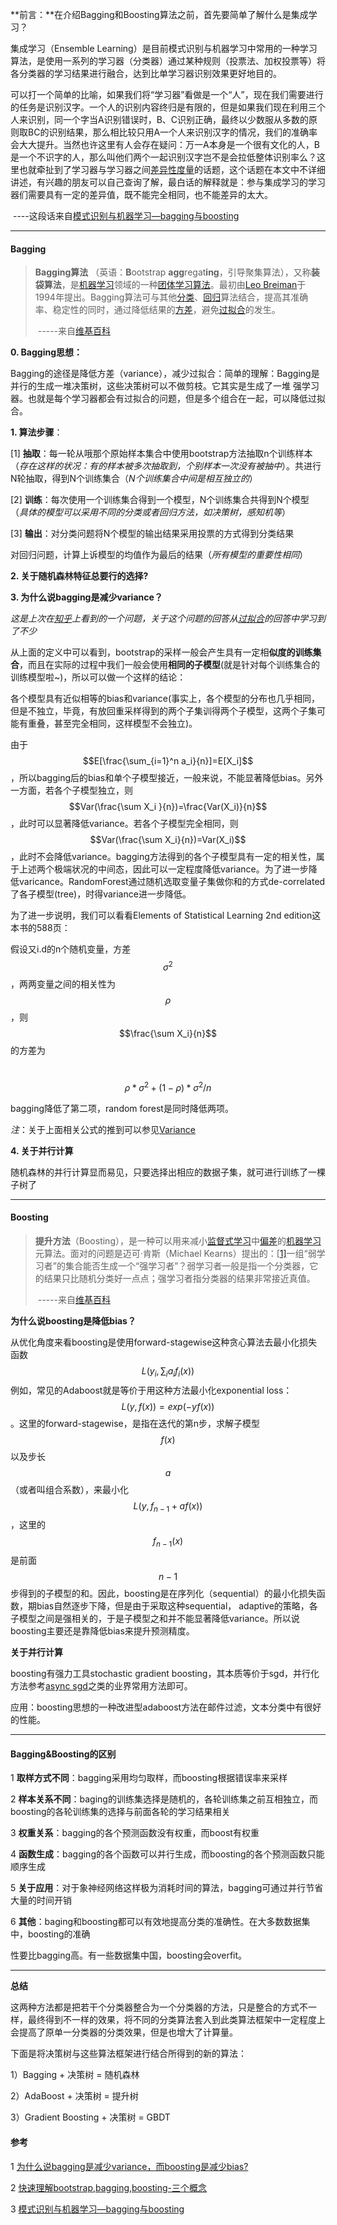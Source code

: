 **前言：**在介绍Bagging和Boosting算法之前，首先要简单了解什么是集成学习？

集成学习（Ensemble Learning）是目前模式识别与机器学习中常用的一种学习算法，是使用一系列的学习器（分类器）通过某种规则（投票法、加权投票等）将各分类器的学习结果进行融合，达到比单学习器识别效果更好地目的。

可以打一个简单的比喻，如果我们将“学习器”看做是一个“人”，现在我们需要进行的任务是识别汉字。一个人的识别内容终归是有限的，但是如果我们现在利用三个人来识别，同一个字当A识别错误时，B、C识别正确，最终以少数服从多数的原则取BC的识别结果，那么相比较只用A一个人来识别汉字的情况，我们的准确率会大大提升。当然也许这里有人会存在疑问：万一A本身是一个很有文化的人，B是一个不识字的人，那么叫他们两个一起识别汉字岂不是会拉低整体识别率么？这里也就牵扯到了学习器与学习器之间[差异性度量](http://www.infocool.net/kb/Other/201608/170553.html)的话题，这个话题在本文中不详细讲述，有兴趣的朋友可以自己查询了解，最白话的解释就是：参与集成学习的学习器们需要具有一定的差异值，既不能完全相同，也不能差异的太大。

​                                                                     ----这段话来自[模式识别与机器学习—bagging与boosting](https://zhuanlan.zhihu.com/p/26112517)

------



#### Bagging

> **Bagging算法** （英语：**B**ootstrap **agg**regat**ing**，引导聚集算法），又称**装袋算法**，是[机器学习](https://zh.wikipedia.org/wiki/%E6%9C%BA%E5%99%A8%E5%AD%A6%E4%B9%A0)领域的一种[团体学习](https://zh.wikipedia.org/w/index.php?title=%E5%9B%A2%E4%BD%93%E5%AD%A6%E4%B9%A0&action=edit&redlink=1)[算法](https://zh.wikipedia.org/wiki/%E7%AE%97%E6%B3%95)。最初由[Leo Breiman](https://zh.wikipedia.org/w/index.php?title=Leo_Breiman&action=edit&redlink=1)于1994年提出。Bagging算法可与其他[分类](https://zh.wikipedia.org/wiki/%E7%BB%9F%E8%AE%A1%E5%88%86%E7%B1%BB)、[回归](https://zh.wikipedia.org/wiki/%E5%9B%9E%E5%BD%92%E5%88%86%E6%9E%90)算法结合，提高其准确率、稳定性的同时，通过降低结果的[方差](https://zh.wikipedia.org/wiki/%E6%96%B9%E5%B7%AE)，避免[过拟合](https://zh.wikipedia.org/wiki/%E8%BF%87%E6%8B%9F%E5%90%88)的发生。
>
> ​															-----来自[维基百科](https://zh.wikipedia.org/wiki/Bagging%E7%AE%97%E6%B3%95)

**0. Bagging思想：**

​	Bagging的途径是降低方差（variance），减少过拟合：简单的理解：Bagging是并行的生成一堆决策树，这些决策树可以不做剪枝。它其实是生成了一堆 强学习器。也就是每个学习器都会有过拟合的问题，但是多个组合在一起，可以降低过拟合。

**1. 算法步骤**：

[1] **抽取**：每一轮从哦那个原始样本集合中使用bootstrap方法抽取n个训练样本（*存在这样的状况：有的样本被多次抽取到，个别样本一次没有被抽中*）。共进行N轮抽取，得到N个训练集合（*N个训练集合中间是相互独立的*）

[2] **训练**：每次使用一个训练集合得到一个模型，N个训练集合共得到N个模型（*具体的模型可以采用不同的分类或者回归方法，如决策树，感知机等*）

[3] **输出**：对分类问题将N个模型的输出结果采用投票的方式得到分类结果

​                  对回归问题，计算上诉模型的均值作为最后的结果（*所有模型的重要性相同*）

**2. 关于随机森林特征总要行的选择?**



**3. 为什么说bagging是减少variance？**

*这是上次在[知乎](https://www.zhihu.com/question/26760839)上看到的一个问题，关于这个问题的回答从[过拟合](https://www.zhihu.com/people/guo-ni-he/answers)的回答中学习到了不少*

从上面的定义中可以看到，bootstrap的采样一般会产生具有一定相**似度的训练集合**，而且在实际的过程中我们一般会使用**相同的子模型**(就是针对每个训练集合的训练模型啦~)，所以可以做一个这样的结论：

各个模型具有近似相等的bias和variance(事实上，各个模型的分布也几乎相同，但是不独立，毕竟，有放回重采样得到的两个子集训得两个子模型，这两个子集可能有重叠，甚至完全相同，这样模型不会独立)。

由于$$E[\frac{\sum_{i=1}^n a_i}{n}]=E[X_i]$$，所以bagging后的bias和单个子模型接近，一般来说，不能显著降低bias。另外一方面，若各个子模型独立，则$$Var(\frac{\sum X_i }{n})=\frac{Var(X_i)}{n}$$，此时可以显著降低variance。若各个子模型完全相同，则$$Var(\frac{\sum X_i}{n})=Var(X_i)$$，此时不会降低variance。bagging方法得到的各个子模型具有一定的相关性，属于上述两个极端状况的中间态，因此可以一定程度降低variance。为了进一步降低varicance。RandomForest通过随机选取变量子集做你和的方式de-correlated了各子模型(tree)，时得variance进一步降低。

为了进一步说明，我们可以看看Elements of Statistical Learning 2nd edition这本书的588页：

假设又i.d的n个随机变量，方差$$\sigma^2$$，两两变量之间的相关性为$$\rho$$，则$$\frac{\sum X_i}{n}$$的方差为

​					$$\rho*\sigma^2+(1-\rho)*\sigma^2/n$$

bagging降低了第二项，random forest是同时降低两项。

*注*：关于上面相关公式的推到可以参见[Variance](https://en.wikipedia.org/wiki/Variance#Sum_of_correlated_variables)

**4. 关于并行计算**

随机森林的并行计算显而易见，只要选择出相应的数据子集，就可进行训练了一棵子树了

------



#### Boosting

> **提升方法**（Boosting），是一种可以用来减小[监督式学习](https://zh.wikipedia.org/wiki/%E7%9B%A3%E7%9D%A3%E5%BC%8F%E5%AD%B8%E7%BF%92)中[偏差](https://zh.wikipedia.org/wiki/%E5%81%8F%E5%B7%AE)的[机器学习](https://zh.wikipedia.org/wiki/%E6%9C%BA%E5%99%A8%E5%AD%A6%E4%B9%A0)元算法。面对的问题是迈可·肯斯（Michael Kearns）提出的：[[1\]](https://zh.wikipedia.org/wiki/%E6%8F%90%E5%8D%87%E6%96%B9%E6%B3%95#cite_note-Kearns88-1)一组“弱学习者”的集合能否生成一个“强学习者”？弱学习者一般是指一个分类器，它的结果只比随机分类好一点点；强学习者指分类器的结果非常接近真值。
>
> ​															-----来自[维基百科](https://zh.wikipedia.org/wiki/%E6%8F%90%E5%8D%87%E6%96%B9%E6%B3%95)



**为什么说boosting是降低bias？**

从优化角度来看boosting是使用forward-stagewise这种贪心算法去最小化损失函数$$L(y_i, \sum_i a_if_i(x))$$例如，常见的Adaboost就是等价于用这种方法最小化exponential loss：$$L(y, f(x))=exp(-yf(x))$$。这里的forward-stagewise，是指在迭代的第n步，求解子模型$$f(x)$$以及步长$$a$$（或者叫组合系数），来最小化$$L(y, f_{n-1}+af(x))$$，这里的$$f_{n-1}(x)$$是前面$$n-1$$步得到的子模型的和。因此，boosting是在序列化（sequential）的最小化损失函数，期bias自然逐步下降，但是由于采取这种sequential， adaptive的策略，各子模型之间是强相关的，于是子模型之和并不能显著降低variance。所以说boosting主要还是靠降低bias来提升预测精度。

**关于并行计算**

boosting有强力工具stochastic gradient boosting，其本质等价于sgd，并行化方法参考[async sgd](http://tech.it168.com/a2013/0621/1498/000001498141.shtml)之类的业界常用方法即可。

应用：boosting思想的一种改进型adaboost方法在邮件过滤，文本分类中有很好的性能。

------



#### Bagging&Boosting的区别

1 **取样方式不同**：bagging采用均匀取样，而boosting根据错误率来采样

2 **样本关系不同**：baging的训练集选择是随机的，各轮训练集之前互相独立，而boosting的各轮训练集的选择与前面各轮的学习结果相关

3 **权重关系**：bagging的各个预测函数没有权重，而boost有权重

4 **函数生成**：bagging的各个函数可以并行生成，而boosting的各个预测函数只能顺序生成

5 **关于应用**：对于象神经网络这样极为消耗时间的算法，bagging可通过并行节省大量的时间开销

6 **其他**：baging和boosting都可以有效地提高分类的准确性。在大多数数据集中，boosting的准确

性要比bagging高。有一些数据集中国，boosting会overfit。

------



**总结**

这两种方法都是把若干个分类器整合为一个分类器的方法，只是整合的方式不一样，最终得到不一样的效果，将不同的分类算法套入到此类算法框架中一定程度上会提高了原单一分类器的分类效果，但是也增大了计算量。

下面是将决策树与这些算法框架进行结合所得到的新的算法：

1）Bagging + 决策树 = 随机森林

2）AdaBoost + 决策树 = 提升树

3）Gradient Boosting + 决策树 = GBDT



#### 参考

1 [ 为什么说bagging是减少variance，而boosting是减少bias?](https://www.zhihu.com/question/26760839)

2 [ 快速理解bootstrap,bagging,boosting-三个概念](http://blog.csdn.net/wangqi880/article/details/49765673)

3 [模式识别与机器学习—bagging与boosting](https://zhuanlan.zhihu.com/p/26112517)